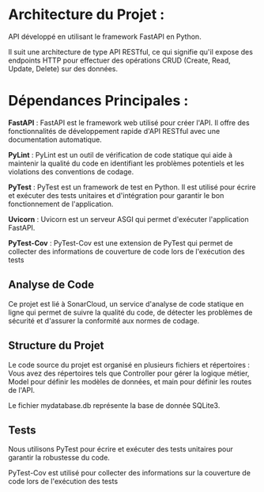 # Architecture du Projet :

API développé en utilisant le framework FastAPI en Python.

Il suit une architecture de type API RESTful, ce qui signifie qu'il expose des endpoints HTTP pour effectuer des opérations CRUD (Create, Read, Update, Delete) sur des données.


# Dépendances Principales :

**FastAPI** : FastAPI est le framework web utilisé pour créer l'API. Il offre des fonctionnalités de développement rapide d'API RESTful avec une documentation automatique.

**PyLint** : PyLint est un outil de vérification de code statique qui aide à maintenir la qualité du code en identifiant les problèmes potentiels et les violations des conventions de codage.

**PyTest** : PyTest est un framework de test en Python. Il est utilisé pour écrire et exécuter des tests unitaires et d'intégration pour garantir le bon fonctionnement de l'application.

**Uvicorn** : Uvicorn est un serveur ASGI qui permet d'exécuter l'application FastAPI.

**PyTest-Cov**  : PyTest-Cov est une extension de PyTest qui permet de collecter des informations de couverture de code lors de l'exécution des tests



## Analyse de Code

Ce projet est lié à SonarCloud, un service d'analyse de code statique en ligne qui permet de suivre la qualité du code, de détecter les problèmes de sécurité et d'assurer la conformité aux normes de codage.

## Structure du Projet

Le code source du projet est organisé en plusieurs fichiers et répertoires : Vous avez des répertoires tels que Controller pour gérer la logique métier, Model pour définir les modèles de données, et main pour définir les routes de l'API.

Le fichier mydatabase.db représente la base de donnée SQLite3.

## Tests

Nous utilisons PyTest pour écrire et exécuter des tests unitaires pour garantir la robustesse du code.

PyTest-Cov est utilisé pour collecter des informations sur la couverture de code lors de l'exécution des tests


